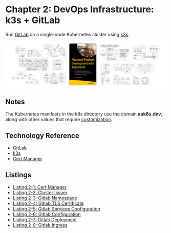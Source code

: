 # Chapter 2: DevOps Infrastructure: k3s + GitLab

Run [GitLab] on a single-node Kubernetes cluster using [k3s].

[![Book Cover - Advanced Platform Development with Kubernetes: Enabling Data Management, the Internet of Things, Blockchain, and Machine Learning](../img/apk8s-banner-w.jpg)](https://amzn.to/3g3ihZ3)

## Notes

The Kubernetes manifests in the k8s directory use the domain **apk8s.dev**, along with other values that require [customization].

## Technology Reference
- [GitLab]
- [k3s]
- [Cert Manager]

## Listings

- [Listing 2-1: Cert Manager](/chapter-02/k8s/00-cluster/00-cert-manager-helm.yml)
- [Listing 2-2: Cluster Issuer](/chapter-02/k8s/00-cluster/05-cluster-issuer.yml)
- [Listing 2-3: Gitlab Namespace](/chapter-02/k8s/01-gitlab/00-namespace.yml)
- [Listing 2-4: Gitlab TLS Certificate](/chapter-02/k8s/01-gitlab/05-certs.yml)
- [Listing 2-5: Gitlab Services Configuration](/chapter-02/k8s/01-gitlab/10-services.yml)
- [Listing 2-6: Gitlab Configuration](/chapter-02/k8s/01-gitlab/20-configmap.yml)
- [Listing 2-7: Gitlab Deployment](/chapter-02/k8s/01-gitlab/40-deployment.yml)
- [Listing 2-8: Gitlab Ingress](/chapter-02/k8s/01-gitlab/50-ingress.yml)

[k3s]: https://k3s.io
[GitLab]: https://gitlab.com/gitlab-org/gitlab
[customization]: https://kubectl.docs.kubernetes.io/pages/app_management/introduction.html
[Cert Manager]: https://cert-manager.io/
[k3s]: https://k3s.io/
[GitLab]: https://about.gitlab.com/
